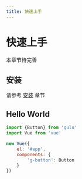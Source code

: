 ```yaml
---
title: 快速上手
---
```


# 快速上手

本章节待完善

## 安装

请参考 [安装](../install/) 章节

## Hello World

```javascript
import {Button} from 'gulu'
import Vue from 'vue'

new Vue({
    el: '#app',
    components: {
        'g-button': Button
    }
})
```
